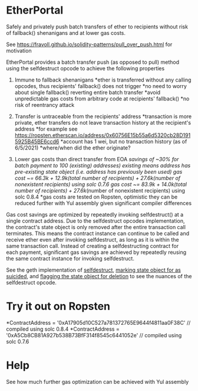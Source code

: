 # EtherPortal
Safely and privately push batch transfers of ether to recipients without risk of fallback() shenanigans and at lower gas costs.

See https://fravoll.github.io/solidity-patterns/pull_over_push.html for motivation

EtherPortal provides a batch transfer push (as opposed to pull) method using the selfdestruct opcode to achieve the following properties

1. Immune to fallback shenanigans
*ether is transferred without any calling opcodes, thus recipients' fallback() does not trigger
*no need to worry about single fallback() reverting entire batch transfer
*avoid unpredictable gas costs from arbitrary code at recipients' fallback()
*no risk of reentrancy attack

2. Transfer is untraceable from the recipients' address
*transaction is more private, ether transfers do not leave transaction history at the recipient's address
*for example see https://ropsten.etherscan.io/address/0x60756E15b55a6d5320cb28D1915925B45BE6ccd6
*account has 1 wei, but no transaction history (as of 6/5/2021)
*where/when did the ether originate? 

3. Lower gas costs than direct transfer from EOA
*savings of ~30% for batch payment to 100 (existing) addresses)
*existing means address has pre-existing state object (i.e. address has previously been used)
*gas cost ~= 66.3k + 12.9k*(total number of recipients) + 27.6k*(number of nonexistent recipients) using solc 0.7.6
*gas cost ~= 83.9k + 14.0k*(total number of recipients) + 27.6k*(number of nonexistent recipients) using solc 0.8.4
*gas costs are tested on Ropsten, optimistic they can be reduced further with Yul assembly given significant compiler differences

Gas cost savings are optimized by repeatedly invoking selfdestruct() at a single contract address. Due to the selfdestruct opcodes implementation, the contract's state object is only removed after the entire transaction call terminates. This means the contract instance can continue to be called and receive ether even after invoking selfdestruct, as long as it is within the same transaction call. Instead of creating a selfdestructing contract for each payment, significant gas savings are achieved by repeatedly reusing the same contract instance for invoking selfdestruct.

See the geth implementation of [selfdestruct](https://github.com/ethereum/go-ethereum/blob/92b8f28df3255c6cef9605063850d77b46146763/core/vm/instructions.go#L785), [marking state object for as suicided](https://github.com/ethereum/go-ethereum/blob/92b8f28df3255c6cef9605063850d77b46146763/core/state/statedb.go#L443), and [flagging the state object for deletion](https://github.com/ethereum/go-ethereum/blob/92b8f28df3255c6cef9605063850d77b46146763/core/state/state_object.go#L91) to see the nuances of the selfdestruct opcode.



# Try it out on Ropsten
*ContractAddress = '0xA17905d10C527a781372765E9644f4811aa0F38C' // compiled using solc 0.8.4
*ContractAddress = '0xA5Cb8CB81A927b538B73BfF314f8545c6441052e' // compiled using solc 0.7.6

# Help
See how much further gas optimization can be achieved with Yul assembly 

